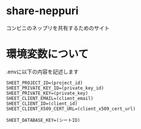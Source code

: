 # share-neppuri
コンビニのネップリを共有するためのサイト

# 環境変数について
.envに以下の内容を記述します
```
SHEET_PROJECT_ID=(project_id)
SHEET_PRIVATE_KEY_ID=(private_key_id)
SHEET_PRIVATE_KEY=(private_key)
SHEET_CLIENT_EMAIL=(client_email)
SHEET_CLIENT_ID=(client_id)
SHEET_CLIENT_X509_CERT_URL=(client_x509_cert_url)

SHEET_DATABASE_KEY=(シートID)
```

